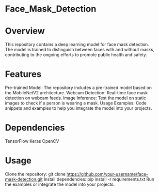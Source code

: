 # Face_Mask_Detection

# Overview
This repository contains a deep learning model for face mask detection. The model is trained to distinguish between faces with and without masks, contributing to the ongoing efforts to promote public health and safety.

# Features
Pre-trained Model: The repository includes a pre-trained model based on the MobileNetV2 architecture.
Webcam Detection: Real-time face mask detection on webcam feeds.
Image Inference: Test the model on static images to check if a person is wearing a mask.
Usage Examples: Code snippets and examples to help you integrate the model into your projects.

# Dependencies
TensorFlow
Keras
OpenCV

# Usage
Clone the repository: git clone https://github.com/your-username/face-mask-detection.git
Install dependencies: pip install -r requirements.txt
Run the examples or integrate the model into your projects.
